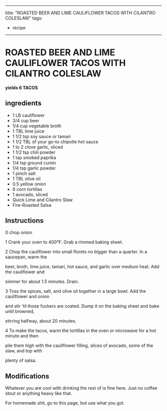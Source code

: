 
---
title: "ROASTED BEER AND LIME CAULIFLOWER TACOS WITH CILANTRO COLESLAW"
tags:
  - recipe
---
# ROASTED BEER AND LIME CAULIFLOWER TACOS WITH CILANTRO COLESLAW



#### yields  6 TACOS


## ingredients
* 1 LB cauliflower 
* 3/4 cup beer 
* 1/4 cup vegetable broth 
* 1 TBL lime juice 
* 1 1/2 tsp soy sauce or tamari 
* 1 1/2 TBL of your go-to chipotle hot sauce 
* 1 to 2 clove garlic, sliced 
* 1 1/2 tsp chili powder 
* 1 tsp smoked paprika 
* 1/4 tsp ground cumin 
* 1/4 tsp garlic powder 
* 1 pinch salt 
* 1 TBL olive oil 
* 0.5 yellow onion 
* 6 corn tortillas 
* 1 avocado, sliced 
* Quick Lime and Cilantro Slaw 
* Fire-Roasted Salsa 



## Instructions
0 chop onion

1 Crank your oven to 400°F. Grab a rimmed baking sheet.

2 Chop the cauliflower into small florets no bigger than a quarter. In a saucepan, warm the

beer, broth, lime juice, tamari, hot sauce, and garlic over medium heat. Add the cauliflower and

simmer for about 1.5 minutes. Drain.

3 Toss the spices, salt, and olive oil together in a large bowl. Add the cauliflower and onion

and stir ’til those fuckers are coated. Dump it on the baking sheet and bake until browned,

stirring halfway, about 20 minutes.

4 To make the tacos, warm the tortillas in the oven or microwave for a hot minute and then

pile them high with the cauliflower filling, slices of avocado, some of the slaw, and top with

plenty of salsa.



## Modifications
Whatever you are cool with drinking the rest of is fine here. Just no coffee stout or anything heavy like that.

 For homemade shit, go to this page, but use what you got.




